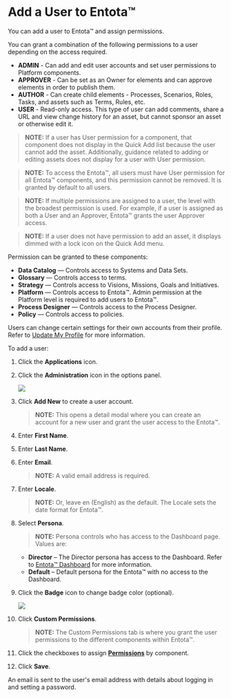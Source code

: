 # Add a User to Entota™

You can add a user to Entota™ and assign permissions.

You can grant a combination of the following permissions to a user
depending on the access required.

  - **ADMIN** - Can add and edit user accounts and set user permissions
    to Platform components.
  - **APPROVER** - Can be set as an Owner for elements and can approve
    elements in order to publish them.
  - **AUTHOR** - Can create child elements - Processes, Scenarios,
    Roles, Tasks, and assets such as Terms, Rules, etc.
  - **USER** - Read-only access. This type of user can add comments,
    share a URL and view change history for an asset, but cannot sponsor
    an asset or otherwise edit it.

>**NOTE:** If a user has User permission for a component, that component
does not display in the Quick Add list because the user cannot add the
asset. Additionally, guidance related to adding or editing assets does
not display for a user with User permission.

>**NOTE:** To access the Entota™, all users must have User permission for
all Entota™ components, and this permission cannot be removed. It is
granted by default to all users.

>**NOTE:** If multiple permissions are assigned to a user, the level with
the broadest permission is used. For example, if a user is assigned as
both a User and an Approver, Entota™ grants the user Approver access.

>**NOTE:** If a user does not have permission to add an asset, it
displays dimmed with a lock icon on the Quick Add menu.

Permission can be granted to these components:

  - **Data Catalog** — Controls access to Systems and Data Sets.
  - **Glossary** — Controls access to terms.
  - **Strategy** — Controls access to Visions, Missions, Goals and
    Initiatives.
  - **Platform** — Controls access to Entota™. Admin permission at the
    Platform level is required to add users to Entota™.
  - **Process Designer** — Controls access to the Process Designer.
  - **Policy** — Controls access to policies.

Users can change certain settings for their own accounts from their
profile. Refer to [Update My Profile](Update%20My%20Profile.md) for
more information.

To add a user:

1.  Click the **Applications** icon.

2.  Click the **Administration** icon in the options panel.
    
    ![](Resources/Images/Add%20a%20User%20to%20the%20IGC.png)

3.  Click **Add New** to create a user account.
    
    >**NOTE:** This opens a detail modal where you can create an account
    for a new user and grant the user access to the Entota™.

4.  Enter **First Name**.

5.  Enter **Last Name**.

6.  Enter **Email**.
    
    >**NOTE:** A valid email address is required.

7.  Enter **Locale**.
    
    >**NOTE:** Or, leave en (English) as the default. The Locale sets the
    date format for Entota™.

8.  Select **Persona**.
    
    >**NOTE:** Persona controls who has access to the Dashboard page.
    Values are:
    
      - **Director** – The Director persona has access to the Dashboard.
        Refer to [Entota™ Dashboard](Director%20Dashboard.md) for more
        information.
      - **Default** – Default persona for the Entota™ with no access to
        the Dashboard.

9.  Click the **Badge** icon to change badge color (optional).
    
    ![](Resources/Images/badge_color_pick.png)

10. Click **Custom Permissions**.
    
    >**NOTE:** The Custom Permissions tab is where you grant the user
    permissions to the different components within Entota™.

11. Click the checkboxes to assign
    **[Permissions](Popup%20Permissions.md)** by component.

12. Click **Save**.

An email is sent to the user's email address with details about logging
in and setting a password.
